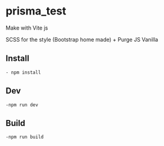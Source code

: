 # prisma_test

Make with Vite js

SCSS for the style (Bootstrap home made) + Purge
JS Vanilla

## Install

    - npm install

## Dev

    -npm run dev

## Build

    -npm run build
